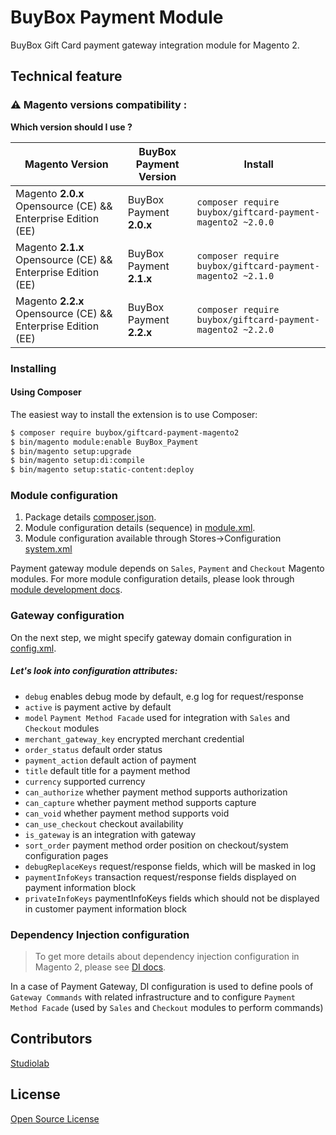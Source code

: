 # BuyBox Payment Module

BuyBox Gift Card payment gateway integration module for Magento 2.

## Technical feature

### ⚠️ Magento versions compatibility :

**Which version should I use ?**

| Magento Version                                              | BuyBox Payment Version   | Install                                                        |
|--------------------------------------------------------------|--------------------------|----------------------------------------------------------------|
| Magento **2.0.x** Opensource (CE) && Enterprise Edition (EE) | BuyBox Payment **2.0.x** | ```composer require buybox/giftcard-payment-magento2 ~2.0.0``` |
| Magento **2.1.x** Opensource (CE) && Enterprise Edition (EE) | BuyBox Payment **2.1.x** | ```composer require buybox/giftcard-payment-magento2 ~2.1.0``` |
| Magento **2.2.x** Opensource (CE) && Enterprise Edition (EE) | BuyBox Payment **2.2.x** | ```composer require buybox/giftcard-payment-magento2 ~2.2.0``` |

### Installing

#### Using Composer
The easiest way to install the extension is to use Composer:

```bash
$ composer require buybox/giftcard-payment-magento2
$ bin/magento module:enable BuyBox_Payment
$ bin/magento setup:upgrade
$ bin/magento setup:di:compile
$ bin/magento setup:static-content:deploy
```


### Module configuration

1. Package details [composer.json](composer.json).
2. Module configuration details (sequence) in [module.xml](etc/module.xml).
3. Module configuration available through Stores->Configuration [system.xml](etc/adminhtml/system.xml)

Payment gateway module depends on `Sales`, `Payment` and `Checkout` Magento modules. For more module configuration
details, please look
through [module development docs](http://devdocs.magento.com/guides/v2.0/extension-dev-guide/module-load-order.html).

### Gateway configuration

On the next step, we might specify gateway domain configuration in [config.xml](etc/config.xml).

##### Let's look into configuration attributes:

* <code>debug</code> enables debug mode by default, e.g log for request/response
* <code>active</code> is payment active by default
* <code>model</code> `Payment Method Facade` used for integration with `Sales` and `Checkout` modules
* <code>merchant_gateway_key</code> encrypted merchant credential
* <code>order_status</code> default order status
* <code>payment_action</code> default action of payment
* <code>title</code> default title for a payment method
* <code>currency</code> supported currency
* <code>can_authorize</code> whether payment method supports authorization
* <code>can_capture</code> whether payment method supports capture
* <code>can_void</code> whether payment method supports void
* <code>can_use_checkout</code> checkout availability
* <code>is_gateway</code> is an integration with gateway
* <code>sort_order</code> payment method order position on checkout/system configuration pages
* <code>debugReplaceKeys</code> request/response fields, which will be masked in log
* <code>paymentInfoKeys</code> transaction request/response fields displayed on payment information block
* <code>privateInfoKeys</code> paymentInfoKeys fields which should not be displayed in customer payment information
  block

### Dependency Injection configuration

> To get more details about dependency injection configuration in Magento 2, please see [DI docs](http://devdocs.magento.com/guides/v2.0/extension-dev-guide/depend-inj.html).

In a case of Payment Gateway, DI configuration is used to define pools of `Gateway Commands` with related infrastructure
and to configure `Payment Method Facade` (used by `Sales` and `Checkout` modules to perform commands)


## Contributors

[Studiolab](https://studiolab.fr)

## License

[Open Source License](LICENSE.txt)